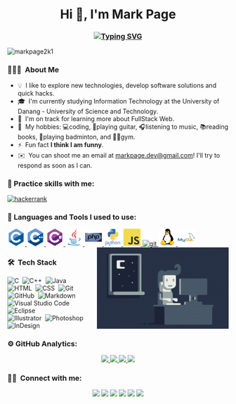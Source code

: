 <h1 align="center">Hi 👋, I'm Mark Page</h1>
<!-- Typing SVG by DenverCoder1 - https://github.com/DenverCoder1/readme-typing-svg -->
<h3 align="center">
  <a href="https://git.io/typing-svg"><img src="https://readme-typing-svg.herokuapp.com?size=22&center=true&width=500&lines=A+student+is+studying+code+from+VietNam;Always+learning+new+things;Back-end+web+developer;I+love+web+security;s1lver8ulle7+is+my+nickname+%F0%9F%91%BE%F0%9F%91%BE%F0%9F%91%BE" alt="Typing SVG" /></a>
</h3>

<p align="left"> <img src="https://komarev.com/ghpvc/?username=markpage2k1&label=Profile%20views&color=0e75b6&style=flat" alt="markpage2k1" /> </p>

### 👨🏻‍💻 &nbsp;About Me
<!-- - ✍️ &nbsp;In my free time, I pursue Graphic Design and Blog Writing as hobbies/side hustles. -->
- 💡 &nbsp;I like to explore new technologies, develop software solutions and quick hacks.
- 🎓 &nbsp;I'm currently studying Information Technology at the University of Danang - University of Science and Technology.
- 🌱 &nbsp;I'm on track for learning more about FullStack Web.
- 🤗 &nbsp;My hobbies: 💻coding, 🎸playing guitar, 🎧listening to music, 📚reading books, 🏸playing badminton, and 💁‍♂️gym.
- ⚡ &nbsp;Fun fact **I think I am funny**.
- ✉️ &nbsp;You can shoot me an email at markpage.dev@gmail.com! I'll try to respond as soon as I can.

### 🥷 Practice skills with me:
<div align="left">
  <a href="https://www.hackerrank.com/MarkPage" target="_blank"> 
      <img src="https://hrcdn.net/community-frontend/assets/favicon-ddc852f75a.png" alt="hackerrank" width="40" height="40"/> 
  </a> 
</div>

### 🧰 Languages and Tools I used to use:
<div align="left"> 
  <a href="https://www.cprogramming.com/" target="_blank">
    <img src="https://raw.githubusercontent.com/devicons/devicon/master/icons/c/c-original.svg" alt="c" width="40" height="40">
  </a> 
  <a href="https://www.w3schools.com/cpp/" target="_blank">
    <img src="https://raw.githubusercontent.com/devicons/devicon/master/icons/cplusplus/cplusplus-original.svg" alt="cplusplus" width="40" height="40">
  </a> 
  <a href="https://www.w3schools.com/cs/" target="_blank"> 
    <img src="https://raw.githubusercontent.com/devicons/devicon/master/icons/csharp/csharp-original.svg" alt="csharp" width="40" height="40">
  </a> 
  <a href="https://www.java.com" target="_blank"> 
    <img src="https://raw.githubusercontent.com/devicons/devicon/master/icons/java/java-original.svg" alt="java" width="40" height="40">
  </a>
  <a href="https://www.geeksforgeeks.org/php-tutorials/" target="_blank"> 
      <img src="https://raw.githubusercontent.com/devicons/devicon/master/icons/php/php-original.svg" alt="php" width="40" height="40"/> 
  </a> 
  <a href="https://www.geeksforgeeks.org/python-programming-language" target="_blank"> 
      <img src="https://raw.githubusercontent.com/devicons/devicon/master/icons/python/python-original-wordmark.svg" alt="python" width="40" height="40"/> 
  </a> 
  <a href="https://www.geeksforgeeks.org/javascript" target="_blank"> 
      <img src="https://raw.githubusercontent.com/devicons/devicon/master/icons/javascript/javascript-original.svg" alt="javascript" width="40" height="40"/> 
  </a>
  <a href="https://git-scm.com/" target="_blank"> 
    <img src="https://www.vectorlogo.zone/logos/git-scm/git-scm-icon.svg" alt="git" width="40" height="40">
  </a> 
  <a href="https://www.linux.org/" target="_blank"> 
    <img src="https://raw.githubusercontent.com/devicons/devicon/master/icons/linux/linux-original.svg" alt="linux" width="40" height="40">
  </a> 
  <a href="https://www.mysql.com/" target="_blank"> 
    <img src="https://raw.githubusercontent.com/devicons/devicon/master/icons/mysql/mysql-original-wordmark.svg" alt="mysql" width="40" height="40">
  </a> 
</div>

<img alt="Night Coding" src="./Source/Night-Coding.gif" align="right"/>

### 🛠 &nbsp;Tech Stack

![C](https://img.shields.io/badge/-C-05122A?style=flat&logo=C&logoColor=A8B9CC)&nbsp;
![C++](https://img.shields.io/badge/-C++-05122A?style=flat&logo=C%2B%2B&logoColor=00599C)&nbsp;
![Java](https://img.shields.io/badge/-Java-05122A?style=flat&logo=Java&logoColor=FFA518)\
![HTML](https://img.shields.io/badge/-HTML-05122A?style=flat&logo=HTML5)&nbsp;
![CSS](https://img.shields.io/badge/-CSS-05122A?style=flat&logo=CSS3&logoColor=1572B6)&nbsp;
![Git](https://img.shields.io/badge/-Git-05122A?style=flat&logo=git)&nbsp;
![GitHub](https://img.shields.io/badge/-GitHub-05122A?style=flat&logo=github)&nbsp;
![Markdown](https://img.shields.io/badge/-Markdown-05122A?style=flat&logo=markdown)\
![Visual Studio Code](https://img.shields.io/badge/-Visual%20Studio%20Code-05122A?style=flat&logo=visual-studio-code&logoColor=007ACC)&nbsp;
![Eclipse](https://img.shields.io/badge/-Eclipse-05122A?style=flat&logo=eclipse-ide&logoColor=2C2255)\
![Illustrator](https://img.shields.io/badge/-Illustrator-05122A?style=flat&logo=adobe-illustrator)&nbsp;
![Photoshop](https://img.shields.io/badge/-Photoshop-05122A?style=flat&logo=adobe-photoshop)&nbsp;
![InDesign](https://img.shields.io/badge/-InDesign-05122A?style=flat&logo=adobe-indesign)

### ⚙️ GitHub Analytics:
<p align="center">
<a href="https://github.com/markpage2k1">
  <img height="150em" src="https://github-readme-stats-eight-theta.vercel.app/api?username=markpage2k1&show_icons=true&theme=algolia&include_all_commits=true&count_private=true"/>
  <img height="150em" src="https://github-readme-stats-eight-theta.vercel.app/api/top-langs/?username=markpage2k1&layout=compact&langs_count=8&theme=algolia"/>
  <img height="140em" src="https://github-readme-streak-stats.herokuapp.com/?user=markpage2k1&layout=compact&langs_count=8&theme=algolia"/>
  <img height="140em" src="https://github-profile-summary-cards.vercel.app/api/cards/profile-details?username=markpage2k1&layout=compact&langs_count=8&theme=monokai"/>
</a>
</p>

### 🤝🏻 &nbsp;Connect with me:

<p align="center">
<a href="#"><img src="https://img.shields.io/badge/-markpage2k1.me-3423A6?style=flat&logo=Google-Chrome&logoColor=white"/></a>
<a href="https://www.linkedin.com/in/markpage2k1/"><img src="https://img.shields.io/badge/-Dong%20Minh%20Phu-0077B5?style=flat&logo=Linkedin&logoColor=white"/></a>
<a href="mailto:markpage.dev@gmail.com"><img src="https://img.shields.io/badge/-markpage.dev@gmail.com-D14836?style=flat&logo=Gmail&logoColor=white"/></a>
<a href="https://instagram.com/minhphu.it_"><img src="https://img.shields.io/badge/-@minhphu.it__-E4405F?style=flat&logo=Instagram&logoColor=white"/></a>
<a href="https://facebook.com/minhphu.it"><img src="https://img.shields.io/badge/-@minhphu.it-1877F2?style=flat&logo=Facebook&logoColor=white"/></a>
<a href="#"><img src="https://img.shields.io/badge/-@minhphu.it-BD081C?style=flat&logo=Pinterest&logoColor=white"/></a>
</p>
